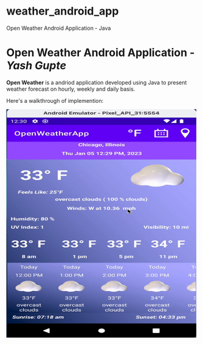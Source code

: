 # weather_android_app
Open Weather Android Application - Java

# Open Weather Android Application - *Yash Gupte*

**Open Weather** is a andriod application developed using Java to present weather forecast on hourly, weekly and daily basis.



Here's a walkthrough of implemention:

<img src='./openweatherapp_walkthrough.gif' title='Video Walkthrough' width='500' height='600' alt='Video Walkthrough' />
